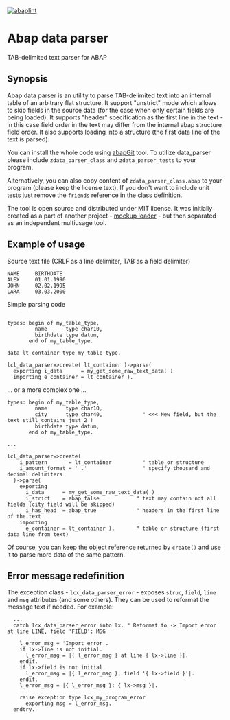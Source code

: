 [![abaplint](http://abaplint.org/badges/sbcgua/abap_data_parser)](http://abaplint.org/project/sbcgua/abap_data_parser)

# Abap data parser

TAB-delimited text parser for ABAP

## Synopsis

Abap data parser is an utility to parse TAB-delimited text into an internal table of an arbitrary flat structure. It support "unstrict" mode which allows to skip fields in the source data (for the case when only certain fields are being loaded). It supports "header" specification as the first line in the text - in this case field order in the text may differ from the internal abap structure field order. It also supports loading into a structure (the first data line of the text is parsed). 

You can install the whole code using [abapGit](https://github.com/larshp/abapGit) tool. To utilize data_parser please include `zdata_parser_class` and `zdata_parser_tests` to your program. 

Alternatively, you can also copy content of `zdata_parser_class.abap` to your program (please keep the license text). If you don't want to include unit tests just remove the `friends` reference in the class definition.

The tool is open source and distributed under MIT license. It was initially created as a part of another project - [mockup loader](https://github.com/sbcgua/mockup_loader) - but then separated as an independent multiusage tool.

## Example of usage

Source text file (CRLF as a line delimiter, TAB as a field delimiter)
```
NAME     BIRTHDATE
ALEX     01.01.1990
JOHN     02.02.1995
LARA     03.03.2000
```
Simple parsing code
```abap

types: begin of my_table_type,
         name      type char10,
         birthdate type datum,
       end of my_table_type.

data lt_container type my_table_type.

lcl_data_parser=>create( lt_container )->parse(
  exporting i_data      = my_get_some_raw_text_data( )
  importing e_container = lt_container ).
```

... or a more complex one ...

```abap
types: begin of my_table_type,
         name      type char10,
         city      type char40,             " <<< New field, but the text still contains just 2 !
         birthdate type datum,
       end of my_table_type.

...

lcl_data_parser=>create(
    i_pattern       = lt_container          " table or structure
    i_amount_format = ' .'                  " specify thousand and decimal delimiters
  )->parse( 
    exporting 
      i_data      = my_get_some_raw_text_data( )
      i_strict    = abap_false            " text may contain not all fields (city field will be skipped)
      i_has_head  = abap_true             " headers in the first line of the text
    importing 
      e_container = lt_container ).       " table or structure (first data line from text)
```
Of course, you can keep the object reference returned by `create()` and use it to parse more data of the same pattern.

## Error message redefinition

The exception class - `lcx_data_parser_error` - exposes `struc`, `field`, `line` and `msg` attributes (and some others). They can be used to reformat the message text if needed. For example:

```abap
  ...
  catch lcx_data_parser_error into lx. " Reformat to -> Import error at line LINE, field 'FIELD': MSG
    
    l_error_msg = 'Import error'.
    if lx->line is not initial.
      l_error_msg = |{ l_error_msg } at line { lx->line }|.
    endif.
    if lx->field is not initial.
      l_error_msg = |{ l_error_msg }, field '{ lx->field }'|.
    endif.
    l_error_msg = |{ l_error_msg }: { lx->msg }|.
    
    raise exception type lcx_my_program_error
      exporting msg = l_error_msg.
  endtry.
```


